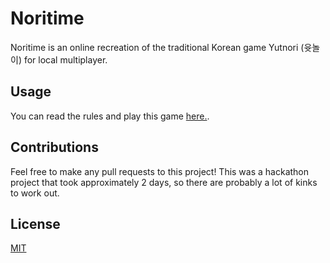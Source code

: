 # Noritime
Noritime is an online recreation of the traditional Korean game Yutnori (윳놀이) for local multiplayer.

## Usage
You can read the rules and play this game [here.](http://noritime.online).

## Contributions
Feel free to make any pull requests to this project! This was a hackathon project that took approximately 2 days, so there are probably a lot of kinks to work out.

## License
[MIT](https://choosealicense.com/licenses/mit/)
